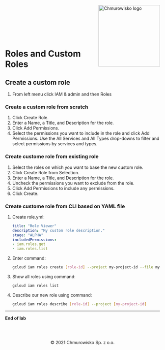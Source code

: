 <img src="../../../../img/logo.png" alt="Chmurowisko logo" width="200"  align="right">
<br><br>
<br><br>
<br><br>

# Roles and Custom Roles

## Create a custom role

1. From left menu click IAM & admin and then Roles

### Create a custom role from scratch

1. Click Create Role.
1. Enter a Name, a Title, and Description for the role.
1. Click Add Permissions.
1. Select the permissions you want to include in the role and click Add Permissions. Use the All Services and All Types drop-downs to filter and select permissions by services and types.

### Create custome role from existing role

1. Select the roles on which you want to base the new custom role.
1. Click Create Role from Selection.
1. Enter a Name, a Title, and Description for the role.
1. Uncheck the permissions you want to exclude from the role.
1. Click Add Permissions to include any permissions.
1. Click Create.

### Create custome role from CLI based on YAML file

1. Create role.yml:

   ```yaml
   title: "Role Viewer"
   description: "My custom role description."
   stage: "ALPHA"
   includedPermissions:
   - iam.roles.get
   - iam.roles.list
   ```

1. Enter command:

   ```bash
   gcloud iam roles create [role-id] --project my-project-id --file my-role-definition.yaml
   ```

1. Show all roles using command:

   ```bash
   gcloud iam roles list
   ```

1. Describe our new role using command:

   ```bash
   gcloud iam roles describe [role-id] --project [my-project-id]
   ```

---

**End of lab**

<br><br>

<center><p>&copy; 2021 Chmurowisko Sp. z o.o.<p></center>
